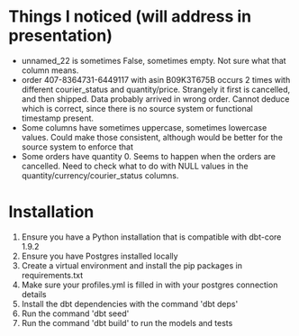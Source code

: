 # Things I noticed (will address in presentation)
- unnamed_22 is sometimes False, sometimes empty. Not sure what that column means.
- order 407-8364731-6449117 with asin B09K3T675B occurs 2 times with different courier_status and quantity/price. Strangely it first is cancelled, and then shipped. Data probably arrived in wrong order. Cannot deduce which is correct, since there is no source system or functional timestamp present.
- Some columns have sometimes uppercase, sometimes lowercase values. Could make those consistent, although would be better for the source system to enforce that
- Some orders have quantity 0. Seems to happen when the orders are cancelled. Need to check what to do with NULL values in the quantity/currency/courier_status columns. 


# Installation
1.  Ensure you have a Python installation that is compatible with dbt-core 1.9.2
2.  Ensure you have Postgres installed locally
3.  Create a virtual environment and install the pip packages in requirements.txt
4.  Make sure your profiles.yml is filled in with your postgres connection details
5. Install the dbt dependencies with the command 'dbt deps'
6.  Run the command 'dbt seed'
7.  Run the command 'dbt build' to run the models and tests
